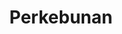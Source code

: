 ---
id: 13
title : Perkebunan
linkurl: https://kutt.it/KQC3B4
fitur : aspekpajak
createdTime : 31/07/2019
modifiedTime : 06/01/2020
topik: Versi Lengkap
img: tractor.png
---